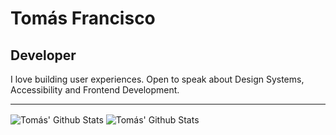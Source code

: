 # Tomás Francisco

## Developer

I love building user experiences. Open to speak about Design Systems, Accessibility and Frontend Development.

---

<img align="center" alt="Tomás' Github Stats" src="https://tf-github-readme-stats.vercel.app/api?username=tomasfrancisco&count_private=true&show_icons=true&hide_border=true&theme=algolia" />

<img align="center" alt="Tomás' Github Stats" src="https://tf-github-readme-stats.vercel.app/api/top-langs/?username=tomasfrancisco&theme=algolia" />